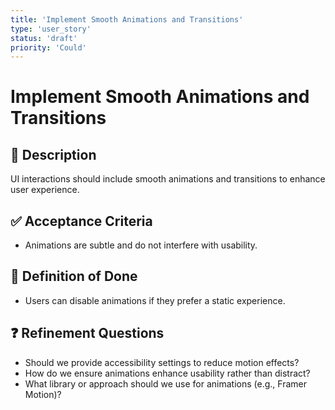 ```yaml
---
title: 'Implement Smooth Animations and Transitions'
type: 'user_story'
status: 'draft'
priority: 'Could'
---
```


# Implement Smooth Animations and Transitions

## 📌 Description

UI interactions should include smooth animations and transitions to enhance user experience.

## ✅ Acceptance Criteria

- Animations are subtle and do not interfere with usability.

## 🎯 Definition of Done

- Users can disable animations if they prefer a static experience.

## ❓ Refinement Questions

- Should we provide accessibility settings to reduce motion effects?
- How do we ensure animations enhance usability rather than distract?
- What library or approach should we use for animations (e.g., Framer Motion)?
